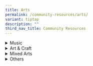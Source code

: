 ```yaml
---
title: Arts
permalink: /community-resources/arts/
variant: tiptap
description: ""
third_nav_title: Community Resources
---
```

<div data-type="detailGroup" class="isomer-accordion isomer-accordion-white">
<details class="isomer-details">
<summary>Music</summary>
<div data-type="detailsContent" class="isomer-details-content">
<table style="minWidth: 50px">
<colgroup>
<col>
<col>
</colgroup>
<tbody>
<tr>
<th rowspan="1" colspan="1">
<p>Organisation
<br>&amp; Contact Details</p>
</th>
<th rowspan="1" colspan="1">
<p>Programme Information</p>
</th>
</tr>
<tr>
<td rowspan="1" colspan="1">
<p><a href="https://www.facebook.com/thepurplesymphony/" rel="noopener nofollow" target="_blank">The Purple Symphony</a>
</p>
<p></p>
<p>Email:
<br><a href="mailto:pa_centralsingapore@pa.gov.sg" rel="noopener noreferrer nofollow" target="_blank">pa_centralsingapore@pa.gov.sg</a>
</p>
</td>
<td rowspan="1" colspan="1">
<p>An inclusive orchestra comprising musicians with and without special needs.
Members play a range of Asian and Western instruments from five key musical
sections: Strings (Plucked), Strings (Bow), Wind, Percussion and Choir.</p>
<p></p>
<p>Commitment: 1 year period/ able to join for both trainings and performances</p>
</td>
</tr>
<tr>
<td rowspan="1" colspan="1">
<p><a href="https://www.drumprodigy.sg/" rel="noopener nofollow" target="_blank">Drum Prodigy</a>
</p>
<p></p>
<p>Tel: 8661 5107
<br>Email:
<br><a href="mailto:info@drumprodigy.sg" rel="noopener noreferrer nofollow" target="_blank">info@drumprodigy.sg</a>
</p>
</td>
<td rowspan="1" colspan="1">
<p>Inclusive music academy with a mission to provide music education and
wellness programmes in an incusive, positive, and non-competitve environment</p>
<p></p>
<p>Price: Price: $40/ class (30 mins)</p>
</td>
</tr>
<tr>
<td rowspan="1" colspan="1">
<p><a href="https://www.musiquespace.com/" rel="noopener nofollow" target="_blank">Musique Space</a>
</p>
<p></p>
<p>Tel: 62657288/ 81802626
<br>Email:
<br><a href="mailto:findus@musiquespace.com" rel="noopener noreferrer nofollow" target="_blank">findus@musiquespace.com</a>
</p>
</td>
<td rowspan="1" colspan="1">
<p>Musique Space delivers a one-to-one individualised music programme for
children will special needs.</p>
<p></p>
<p>Children will learn to play the percussion instruments, digital drum set
or the keyboard, depending on their interests and abilities.</p>
</td>
</tr>
<tr>
<td rowspan="1" colspan="1">
<p><a href="https://theradiantspectrum.com/" rel="noopener nofollow" target="_blank">Radiant Spectrum</a>
</p>
<p></p>
<p>Tel: 80230602
<br>Email:
<br><a href="mailto:theradiantspectrum@gmail.com" rel="noopener noreferrer nofollow" target="_blank">theradiantspectrum@gmail.com</a>
</p>
</td>
<td rowspan="1" colspan="1">
<p>Conducts music lessons for children with special needs in Singapore. Teachers
are SPED trained and specialise in working with children and young adults
aged 4-20.</p>
<p></p>
<p>Price: $90/class (45-60 mins) Assessment fee: $120</p>
</td>
</tr>
</tbody>
</table>
</div>
</details>
<details class="isomer-details">
<summary>Art &amp; Craft</summary>
<div data-type="detailsContent" class="isomer-details-content">
<table style="minWidth: 50px">
<colgroup>
<col>
<col>
</colgroup>
<tbody>
<tr>
<th rowspan="1" colspan="1">
<p>Organisation
<br>&amp; Contact Details</p>
</th>
<th rowspan="1" colspan="1">
<p>Programme Information</p>
</th>
</tr>
<tr>
<td rowspan="1" colspan="1">
<p><a href="https://www.cocreation.sg/" rel="noopener nofollow" target="_blank">Co:Creation</a>
</p>
<p></p>
<p>Tel: 9777 5546</p>
</td>
<td rowspan="1" colspan="1">
<p>Pairs student up with a local artist who is keen to work with the student
on their area of interest in art. Conducts in group teaching.</p>
<p></p>
<p>Sale of craft kits (some profits to student).</p>
</td>
</tr>
<tr>
<td rowspan="1" colspan="1">
<p><a href="https://www.laca.sg/products/fine-arts-programme-specialneeds-children" rel="noopener nofollow" target="_blank">Laca</a>
</p>
<p></p>
<p>Tel: 9010 2279
<br>Email:
<br><a href="mailto:info@laca.sg" rel="noopener noreferrer nofollow" target="_blank">info@laca.sg</a>
</p>
</td>
<td rowspan="1" colspan="1">
<p>Fine Arts Programme curated for children with special needs. Children
will be exposed to various arts mediums and art elements such as storytelling
and also animated illustrations.</p>
<p>Price: $200/ 4 sessions (1.5 hours each)</p>
</td>
</tr>
<tr>
<td rowspan="1" colspan="1">
<p><a href="https://www.plove.com.sg/" rel="noopener nofollow" target="_blank">Personalised Love Atelier</a>
</p>
<p></p>
<p>Tel: 9199 4904
<br>Email:
<br><a href="mailto:hweekhim@plove.com.sg" rel="noopener noreferrer nofollow" target="_blank">hweekhim@plove.com.sg</a>
</p>
</td>
<td rowspan="1" colspan="1">
<p>Leather craft workshops for people with special needs.</p>
<p></p>
<p>Workshop prices range from $25-$35</p>
</td>
</tr>
<tr>
<td rowspan="1" colspan="1">
<p><a href="https://www.mustardtree.com.sg/" rel="noopener nofollow" target="_blank">Mustard Tree</a>
</p>
<p></p>
<p>Tel: 9631 5069</p>
</td>
<td rowspan="1" colspan="1">
<p>Programme to engage special needs individuals in meaningful craft work,
hone fine motor skills and build self-confidence.</p>
<p></p>
<p>Students enrolled are exposed to floristry, sewing, patchwork, decoupage.</p>
</td>
</tr>
</tbody>
</table>
</div>
</details>
<details class="isomer-details">
<summary>Mixed Arts</summary>
<div data-type="detailsContent" class="isomer-details-content">
<table style="minWidth: 50px">
<colgroup>
<col>
<col>
</colgroup>
<tbody>
<tr>
<td rowspan="1" colspan="1">
<p><strong>Organisation<br>&amp; Contact Details</strong>
</p>
</td>
<td rowspan="1" colspan="1">
<p><strong>Programme Information</strong>
</p>
</td>
</tr>
<tr>
<td rowspan="1" colspan="1">
<p><a href="https://www.samhealth.org.sg/our-services/creativeservices/samh-creative-hub/" rel="noopener nofollow" target="_blank">Creative Hub by SAMH</a>
</p>
<p></p>
<p>Tel:</p>
<p>6320 0722/
<br>9863 0603
<br>Email:
<br><a href="mailto:creativehub@samhealth.org.sg" rel="noopener noreferrer nofollow" target="_blank">creativehub@samhealth.org.sg</a>
</p>
<p></p>
</td>
<td rowspan="1" colspan="1">
<p>Activities include art making sessions, counselling and art therapies.
Uses art, music and dance as therapy for participants to explore and express
their feelings.</p>
</td>
</tr>
<tr>
<td rowspan="1" colspan="1">
<p><a href="https://www.artdis.org.sg/" rel="noopener nofollow" target="_blank">Art:Dis</a>
</p>
<p></p>
<p>Tel: 6448 6275
<br>Email:
<br><a href="mailto:general@artdis.org.sg" rel="noopener noreferrer nofollow" target="_blank">general@artdis.org.sg</a>
</p>
</td>
<td rowspan="1" colspan="1">
<p>Each student’s placement and level progression are specifically catered
to their ability and learning pace.</p>
</td>
</tr>
</tbody>
</table>
</div>
</details>
<details class="isomer-details">
<summary>Others</summary>
<div data-type="detailsContent" class="isomer-details-content">
<table style="minWidth: 50px">
<colgroup>
<col>
<col>
</colgroup>
<tbody>
<tr>
<th rowspan="1" colspan="1">
<p>Organisation
<br>&amp; Contact Details</p>
</th>
<th rowspan="1" colspan="1">
<p>Programme Information</p>
</th>
</tr>
<tr>
<td rowspan="1" colspan="1">
<p><a href="https://www.srt.com.sg/" rel="noopener nofollow" target="_blank">Singapore Repertory Theatre</a>
</p>
<p></p>
<p>Email:
<br><a href="mailto:seren@srt.com.sg" rel="noopener noreferrer nofollow" target="_blank">seren@srt.com.sg</a>
</p>
</td>
<td rowspan="1" colspan="1">
<p>SRT’s Inclusive Young Company (iYC) is a holistic acting programme for
young persons and adults (ages 16 – 35)</p>
<p></p>
<p>Price: $225.00/semester (January- April, July- November)</p>
</td>
</tr>
<tr>
<td rowspan="1" colspan="1">
<p><a href="https://www.singaporefashionrunway.com/" rel="noopener nofollow" target="_blank">Singapore Fashion Runway</a>
</p>
<p></p>
<p>Tel: 9766 2490
<br>Email:
<br><a href="mailto:welovesfr@gmail.com" rel="noopener noreferrer nofollow" target="_blank">welovesfr@gmail.com</a>
</p>
</td>
<td rowspan="1" colspan="1">
<p>Participants learn about designing, sewing, modelling, photography, styling,
writing and/ or events organising</p>
<p></p>
<p>Price: $1040 (52 sessions, 1 year)</p>
</td>
</tr>
<tr>
<td rowspan="1" colspan="1">
<p><a href="https://www.hatch.sg/" rel="noopener nofollow" target="_blank">Hatch</a>
</p>
</td>
<td rowspan="1" colspan="1">
<p>Hatch Academy runs programs in Digital Marketing and User Interface, User
Experience (UI/UX) Design.</p>
<p></p>
<p>Price: $480/ 3hrs class</p>
</td>
</tr>
</tbody>
</table>
</div>
</details>
</div>
<p></p>